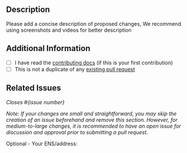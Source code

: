 ## Description

Please add a concise description of proposed changes, We recommend using screenshots and videos for better description

## Additional Information

- [ ] I have read the [contributing docs](/NillionNetwork/scaffold-nillion/blob/main/CONTRIBUTING.md) (if this is your first contribution)
- [ ] This is not a duplicate of any [existing pull request](https://github.com/NillionNetwork/scaffold-nillion/pulls)

## Related Issues

_Closes #{issue number}_

_Note: If your changes are small and straightforward, you may skip the creation of an issue beforehand and remove this section. However, for medium-to-large changes, it is recommended to have an open issue for discussion and approval prior to submitting a pull request._

Optional - Your ENS/address:
